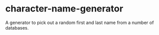 # character-name-generator
A generator to pick out a random first and last name from a number of databases.
